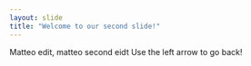 ```yaml
---
layout: slide
title: "Welcome to our second slide!"
---
```

Matteo edit, matteo second eidt
Use the left arrow to go back!
